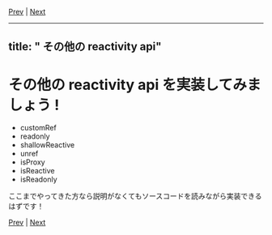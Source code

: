 [Prev](https://github.com/Ubugeeei/chibivue/blob/main/books/japanese/220_brs_effect_scope.md) | [Next](https://github.com/Ubugeeei/chibivue/blob/main/books/japanese/300_bcs_provide_inject.md)

---
title: " その他の reactivity api"
---

# その他の reactivity api を実装してみましょう !

- customRef
- readonly
- shallowReactive
- unref
- isProxy
- isReactive
- isReadonly

ここまでやってきた方なら説明がなくてもソースコードを読みながら実装できるはずです！


[Prev](https://github.com/Ubugeeei/chibivue/blob/main/books/japanese/220_brs_effect_scope.md) | [Next](https://github.com/Ubugeeei/chibivue/blob/main/books/japanese/300_bcs_provide_inject.md)